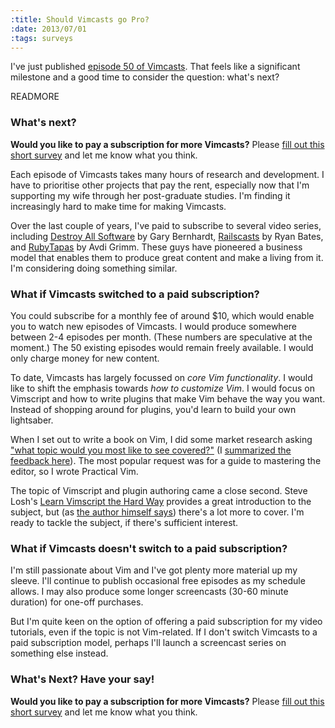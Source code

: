 ```yaml
--- 
:title: Should Vimcasts go Pro?
:date: 2013/07/01
:tags: surveys
---
```


I've just published [episode 50 of Vimcasts][50]. That feels like a significant milestone and a good time to consider the question: what's next?

[50]: http://vimcasts.org/e/50


READMORE

### What's next?

**Would you like to pay a subscription for more Vimcasts?** Please [fill out this short survey][survey] and let me know what you think.

Each episode of Vimcasts takes many hours of research and development. I have to prioritise other projects that pay the rent, especially now that I'm supporting my wife through her post-graduate studies. I'm finding it increasingly hard to make time for making Vimcasts.

Over the last couple of years, I've paid to subscribe to several video series, including [Destroy All Software][das] by Gary Bernhardt, [Railscasts][] by Ryan Bates, and [RubyTapas][tapas] by Avdi Grimm. These guys have pioneered a business model that enables them to produce great content and make a living from it. I'm considering doing something similar.

[das]: https://www.destroyallsoftware.com/screencasts
[tapas]: http://www.rubytapas.com/
[Railscasts]: http://railscasts.com/

### What if Vimcasts switched to a paid subscription?

You could subscribe for a monthly fee of around $10, which would enable you to watch new episodes of Vimcasts. I would produce somewhere between 2-4 episodes per month. (These numbers are speculative at the moment.) The 50 existing episodes would remain freely available. I would only charge money for new content.

To date, Vimcasts has largely focussed on *core Vim functionality*. I would like to shift the emphasis towards *how to customize Vim*. I would focus on Vimscript and how to write plugins that make Vim behave the way you want. Instead of shopping around for plugins, you'd learn to build your own lightsaber.

When I set out to write a book on Vim, I did some market research asking ["what topic would you most like to see covered?"][oldsurvey] (I [summarized the feedback here][wt]). The most popular request was for a guide to mastering the editor, so I wrote Practical Vim.

The topic of Vimscript and plugin authoring came a close second. Steve Losh's [Learn Vimscript the Hard Way][losh] provides a great introduction to the subject, but (as [the author himself says][losh-omissions]) there's a lot more to cover. I'm ready to tackle the subject, if there's sufficient interest.

[wt]: http://vimcasts.org/blog/2010/11/working-title-practical-vim/
[losh]: http://learnvimscriptthehardway.stevelosh.com/
[losh-omissions]: http://learnvimscriptthehardway.stevelosh.com/chapters/56.html
[oldsurvey]: http://vimcasts.org/blog/2010/10/vim-user-survey/

### What if Vimcasts doesn't switch to a paid subscription?

I'm still passionate about Vim and I've got plenty more material up my sleeve. I'll continue to publish occasional free episodes as my schedule allows. I may also produce some longer screencasts (30-60 minute duration) for one-off purchases.

But I'm quite keen on the option of offering a paid subscription for my video tutorials, even if the topic is not Vim-related. If I don't switch Vimcasts to a paid subscription model, perhaps I'll launch a screencast series on something else instead.

### What's Next? Have your say!

**Would you like to pay a subscription for more Vimcasts?** Please [fill out this short survey][survey] and let me know what you think.

[survey]: https://docs.google.com/forms/d/1yDt5vHypWC_sZEWyjyaSFSgxifZdZyOgOieEgru38WQ/viewform
